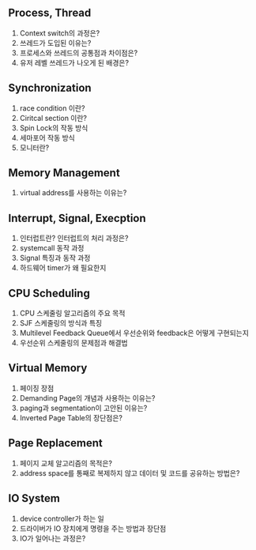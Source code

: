 ## Process, Thread

1. Context switch의 과정은?
2. 쓰레드가 도입된 이유는?
3. 프로세스와 쓰레드의 공통점과 차이점은?
4. 유저 레벨 쓰레드가 나오게 된 배경은?

## Synchronization

1. race condition 이란?
2. Ciritcal section 이란?
3. Spin Lock의 작동 방식
4. 세마포어 작동 방식
5. 모니터란?

## Memory Management

1. virtual address를 사용하는 이유는?

## Interrupt, Signal, Execption

1. 인터럽트란? 인터럽트의 처리 과정은?
2. systemcall 동작 과정
3. Signal 특징과 동작 과정
4. 하드웨어 timer가 왜 필요한지

## CPU Scheduling

1. CPU 스케줄링 알고리즘의 주요 목적
2. SJF 스케줄링의 방식과 특징
3. Multilevel Feedback Queue에서 우선순위와 feedback은 어떻게 구현되는지
4. 우선순위 스케줄링의 문제점과 해결법

## Virtual Memory

1.  페이징 장점
2.  Demanding Page의 개념과 사용하는 이유는?
3.  paging과 segmentation이 고안된 이유는?
4.  Inverted Page Table의 장단점은?

## Page Replacement

1. 페이지 교체 알고리즘의 목적은?
2. address space를 통째로 복제하지 않고 데이터 및 코드를 공유하는 방법은?

## IO System

1. device controller가 하는 일
2. 드라이버가 IO 장치에게 명령을 주는 방법과 장단점
3. IO가 일어나는 과정은?

